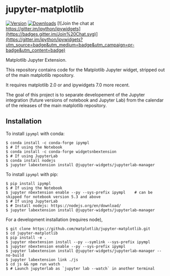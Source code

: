 jupyter-matplotlib
==================

[![Version](https://img.shields.io/pypi/v/ipympl.svg)](https://pypi.python.org/pypi/ipympl)
[![Downloads](https://img.shields.io/pypi/dm/ipympl.svg)](https://pypi.python.org/pypi/ipympl)
[![Join the chat at https://gitter.im/ipython/ipywidgets](https://badges.gitter.im/Join%20Chat.svg)](https://gitter.im/ipython/ipywidgets?utm_source=badge&utm_medium=badge&utm_campaign=pr-badge&utm_content=badge)

Matplotlib Jupyter Extension.

This repository contains code for the Matplotlib Jupyter widget, stripped out
of the main matplotlib repository.

It requires matplotlib 2.0 or and ipywidgets 7.0 more recent.

The goal of this project is to separate developement of the Jupyter integration
(future versions of notebook and Jupyter Lab) from the calendar of the releases
of the main matplotlib repository.

Installation
------------

To install `ipympl` with conda:

    $ conda install -c conda-forge ipympl
    $ # If using the Notebook
    $ conda install -c conda-forge widgetsnbextension
    $ # If using JupyterLab
    $ conda install nodejs
    $ jupyter labextension install @jupyter-widgets/jupyterlab-manager


To install `ipympl` with pip:

    $ pip install ipympl
    $ # If using the Notebook
    $ jupyter nbextension enable --py --sys-prefix ipympl    # can be skipped for notebook version 5.3 and above
    $ # If using JupyterLab
    $ # Install nodejs: https://nodejs.org/en/download/
    $ jupyter labextension install @jupyter-widgets/jupyterlab-manager


For a development installation (requires node),

    $ git clone https://github.com/matplotlib/jupyter-matplotlib.git
    $ cd jupyter-matplotlib
    $ pip install -e .
    $ jupyter nbextension install --py --symlink --sys-prefix ipympl
    $ jupyter nbextension enable --py --sys-prefix ipympl
    $ jupyter labextension install @jupyter-widgets/jupyterlab-manager --no-build
    $ jupyter labextension link ./js
    $ cd js && npm run watch
    $ # Launch jupyterlab as `jupyter lab --watch` in another terminal
